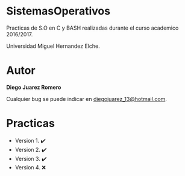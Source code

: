SistemasOperativos
===
Practicas de S.O en C y BASH realizadas durante el curso academico 2016/2017.

Universidad Miguel Hernandez Elche.
# Autor
**Diego Juarez Romero**

Cualquier bug se puede indicar en diegojuarez_13@hotmail.com.
# Practicas
 * Version 1. :heavy_check_mark:
 * Version 2. :heavy_check_mark:
 * Version 3. :heavy_check_mark:
 * Version 4. :x:
